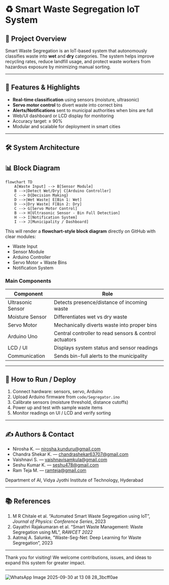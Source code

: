 # ♻️ Smart Waste Segregation IoT System


## 📘 Project Overview

Smart Waste Segregation is an IoT-based system that autonomously classifies waste into **wet** and **dry** categories. The system helps improve recycling rates, reduce landfill usage, and protect waste workers from hazardous exposure by minimizing manual sorting.

---

## 🔧 Features & Highlights

- **Real-time classification** using sensors (moisture, ultrasonic)  
- **Servo motor control** to divert waste into correct bins  
- **Alerts/Notifications** sent to municipal authorities when bins are full  
- Web/UI dashboard or LCD display for monitoring  
- Accuracy target: ≥ 90%  
- Modular and scalable for deployment in smart cities

---

## 🛠️ System Architecture

## 📊 Block Diagram

```mermaid
flowchart TD
    A[Waste Input] --> B[Sensor Module]
    B -->|Detect Wet/Dry| C[Arduino Controller]
    C --> D{Decision Making}
    D -->|Wet Waste| E[Bin 1: Wet]
    D -->|Dry Waste| F[Bin 2: Dry]
    C --> G[Servo Motor Control]
    B --> H[Ultrasonic Sensor - Bin Full Detection]
    H --> I[Notification System]
    I --> J[Municipality / Dashboard]
```



This will render a **flowchart-style block diagram** directly on GitHub with clear modules:

- Waste Input  
- Sensor Module  
- Arduino Controller  
- Servo Motor + Waste Bins  
- Notification System



### Main Components

| Component        | Role                                                   |
|------------------|---------------------------------------------------------|
| Ultrasonic Sensor | Detects presence/distance of incoming waste             |
| Moisture Sensor   | Differentiates wet vs dry waste                         |
| Servo Motor        | Mechanically diverts waste into proper bins           |
| Arduino Uno        | Central controller to read sensors & control actuators |
| LCD / UI          | Displays system status and sensor readings              |
| Communication      | Sends bin-full alerts to the municipality             |

---

## 🧪 How to Run / Deploy

1. Connect hardware: sensors, servo, Arduino  
2. Upload Arduino firmware from `code/Segregator.ino`  
3. Calibrate sensors (moisture threshold, distance cutoffs)  
4. Power up and test with sample waste items  
5. Monitor readings on UI / LCD and verify sorting  

---

## ✍️ Authors & Contact

- Nirosha K. — nirosha.kunduru@gmail.com
- Chandra Shekar K. — chandrashekar63707@gmail.com 
- Vaishnavi S. — vaishnavisamkula@gmail.com  
- Seshu Kumar K. — seshu478@gmail.com   
- Ram Teja M. — ramteja@gmail.com  

Department of AI, Vidya Jyothi Institute of Technology, Hyderabad

---

## 📚 References

1. M R Chitale et al. “Automated Smart Waste Segregation using IoT”, *Journal of Physics: Conference Series*, 2023  
2. Gayathri Rajakumaran et al. “Smart Waste Management: Waste Segregation using ML”, *RAWCET 2022*  
3. Aatmaj A. Salunke, “Waste-Seg-Net: Deep Learning for Waste Segregation”, 2023

---

Thank you for visiting! We welcome contributions, issues, and ideas to expand this system for greater impact.  

---



![WhatsApp Image 2025-09-30 at 13 08 28_3bcff0ae](https://github.com/user-attachments/assets/691f210a-d5bb-4ab4-96ef-b33bec148f3b)

